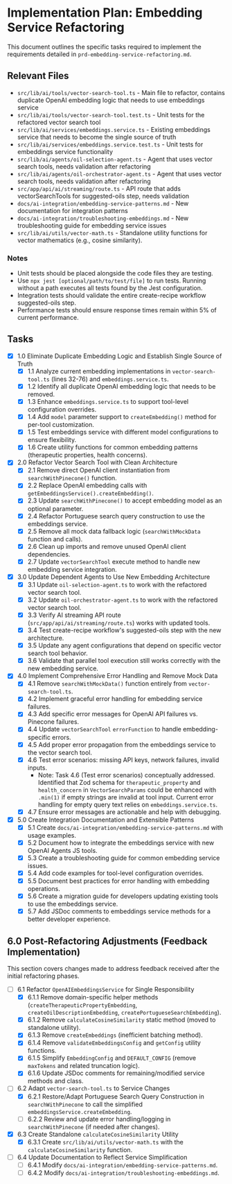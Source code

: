# Implementation Plan: Embedding Service Refactoring

This document outlines the specific tasks required to implement the requirements detailed in `prd-embedding-service-refactoring.md`.

## Relevant Files

- `src/lib/ai/tools/vector-search-tool.ts` - Main file to refactor, contains duplicate OpenAI embedding logic that needs to use embeddings service
- `src/lib/ai/tools/vector-search-tool.test.ts` - Unit tests for the refactored vector search tool
- `src/lib/ai/services/embeddings.service.ts` - Existing embeddings service that needs to become the single source of truth
- `src/lib/ai/services/embeddings.service.test.ts` - Unit tests for embeddings service functionality
- `src/lib/ai/agents/oil-selection-agent.ts` - Agent that uses vector search tools, needs validation after refactoring
- `src/lib/ai/agents/oil-orchestrator-agent.ts` - Agent that uses vector search tools, needs validation after refactoring
- `src/app/api/ai/streaming/route.ts` - API route that adds vectorSearchTools for suggested-oils step, needs validation
- `docs/ai-integration/embedding-service-patterns.md` - New documentation for integration patterns
- `docs/ai-integration/troubleshooting-embeddings.md` - New troubleshooting guide for embedding service issues
- `src/lib/ai/utils/vector-math.ts` - Standalone utility functions for vector mathematics (e.g., cosine similarity).

### Notes

- Unit tests should be placed alongside the code files they are testing.
- Use `npx jest [optional/path/to/test/file]` to run tests. Running without a path executes all tests found by the Jest configuration.
- Integration tests should validate the entire create-recipe workflow suggested-oils step.
- Performance tests should ensure response times remain within 5% of current performance.

## Tasks

- [x] 1.0 Eliminate Duplicate Embedding Logic and Establish Single Source of Truth
  - [x] 1.1 Analyze current embedding implementations in `vector-search-tool.ts` (lines 32-76) and `embeddings.service.ts`.
  - [x] 1.2 Identify all duplicate OpenAI embedding logic that needs to be removed.
  - [x] 1.3 Enhance `embeddings.service.ts` to support tool-level configuration overrides.
  - [x] 1.4 Add `model` parameter support to `createEmbedding()` method for per-tool customization.
  - [x] 1.5 Test embeddings service with different model configurations to ensure flexibility.
  - [x] 1.6 Create utility functions for common embedding patterns (therapeutic properties, health concerns).

- [x] 2.0 Refactor Vector Search Tool with Clean Architecture
  - [x] 2.1 Remove direct OpenAI client instantiation from `searchWithPinecone()` function.
  - [x] 2.2 Replace OpenAI embedding calls with `getEmbeddingsService().createEmbedding()`.
  - [x] 2.3 Update `searchWithPinecone()` to accept embedding model as an optional parameter.
  - [x] 2.4 Refactor Portuguese search query construction to use the embeddings service.
  - [x] 2.5 Remove all mock data fallback logic (`searchWithMockData` function and calls).
  - [x] 2.6 Clean up imports and remove unused OpenAI client dependencies.
  - [x] 2.7 Update `vectorSearchTool` execute method to handle new embedding service integration.

- [x] 3.0 Update Dependent Agents to Use New Embedding Architecture
  - [x] 3.1 Update `oil-selection-agent.ts` to work with the refactored vector search tool.
  - [x] 3.2 Update `oil-orchestrator-agent.ts` to work with the refactored vector search tool.
  - [x] 3.3 Verify AI streaming API route (`src/app/api/ai/streaming/route.ts`) works with updated tools.
  - [x] 3.4 Test create-recipe workflow's suggested-oils step with the new architecture.
  - [x] 3.5 Update any agent configurations that depend on specific vector search tool behavior.
  - [x] 3.6 Validate that parallel tool execution still works correctly with the new embedding service.

- [x] 4.0 Implement Comprehensive Error Handling and Remove Mock Data
  - [x] 4.1 Remove `searchWithMockData()` function entirely from `vector-search-tool.ts`.
  - [x] 4.2 Implement graceful error handling for embedding service failures.
  - [x] 4.3 Add specific error messages for OpenAI API failures vs. Pinecone failures.
  - [x] 4.4 Update `vectorSearchTool` `errorFunction` to handle embedding-specific errors.
  - [x] 4.5 Add proper error propagation from the embeddings service to the vector search tool.
  - [x] 4.6 Test error scenarios: missing API keys, network failures, invalid inputs.
    - Note: Task 4.6 (Test error scenarios) conceptually addressed. Identified that Zod schema for `therapeutic_property` and `health_concern` in `VectorSearchParams` could be enhanced with `.min(1)` if empty strings are invalid at tool input. Current error handling for empty query text relies on `embeddings.service.ts`.
  - [x] 4.7 Ensure error messages are actionable and help with debugging.

- [x] 5.0 Create Integration Documentation and Extensible Patterns
  - [x] 5.1 Create `docs/ai-integration/embedding-service-patterns.md` with usage examples.
  - [x] 5.2 Document how to integrate the embeddings service with new OpenAI Agents JS tools.
  - [x] 5.3 Create a troubleshooting guide for common embedding service issues.
  - [x] 5.4 Add code examples for tool-level configuration overrides.
  - [x] 5.5 Document best practices for error handling with embedding operations.
  - [x] 5.6 Create a migration guide for developers updating existing tools to use the embeddings service.
  - [x] 5.7 Add JSDoc comments to embeddings service methods for a better developer experience.

## 6.0 Post-Refactoring Adjustments (Feedback Implementation)

This section covers changes made to address feedback received after the initial refactoring phases.

- [ ] 6.1 Refactor `OpenAIEmbeddingsService` for Single Responsibility
  - [x] 6.1.1 Remove domain-specific helper methods (`createTherapeuticPropertyEmbedding`, `createOilDescriptionEmbedding`, `createPortugueseSearchEmbedding`).
  - [x] 6.1.2 Remove `calculateCosineSimilarity` static method (moved to standalone utility).
  - [x] 6.1.3 Remove `createEmbeddings` (inefficient batching method).
  - [x] 6.1.4 Remove `validateEmbeddingsConfig` and `getConfig` utility functions.
  - [x] 6.1.5 Simplify `EmbeddingConfig` and `DEFAULT_CONFIG` (remove `maxTokens` and related truncation logic).
  - [x] 6.1.6 Update JSDoc comments for remaining/modified service methods and class.
- [ ] 6.2 Adapt `vector-search-tool.ts` to Service Changes
  - [x] 6.2.1 Restore/Adapt Portuguese Search Query Construction in `searchWithPinecone` to call the simplified `embeddingsService.createEmbedding`.
  - [ ] 6.2.2 Review and update error handling/logging in `searchWithPinecone` (if needed after changes).
- [x] 6.3 Create Standalone `calculateCosineSimilarity` Utility
  - [x] 6.3.1 Create `src/lib/ai/utils/vector-math.ts` with the `calculateCosineSimilarity` function.
- [ ] 6.4 Update Documentation to Reflect Service Simplification
  - [ ] 6.4.1 Modify `docs/ai-integration/embedding-service-patterns.md`.
  - [ ] 6.4.2 Modify `docs/ai-integration/troubleshooting-embeddings.md`.